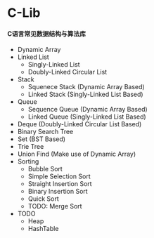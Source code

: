 # C-Lib
#### C语言常见数据结构与算法库

* Dynamic Array
* Linked List
    - Singly-Linked List
    - Doubly-Linked Circular List
* Stack
    - Squenece Stack (Dynamic Array Based)
    - Linked Stack (Singly-Linked List Based)
* Queue
    - Sequence Queue (Dynamic Array Based)
    - Linked Queue (Singly-Linked List Based)
* Deque (Doubly-Linked Circular List Based)
* Binary Search Tree
* Set (BST Based)
* Trie Tree
* Union Find (Make use of Dynamic Array)
* Sorting
    - Bubble Sort
    - Simple Selection Sort
    - Straight Insertion Sort
    - Binary Insertion Sort
    - Quick Sort
    - TODO: Merge Sort
* TODO
    - Heap
    - HashTable